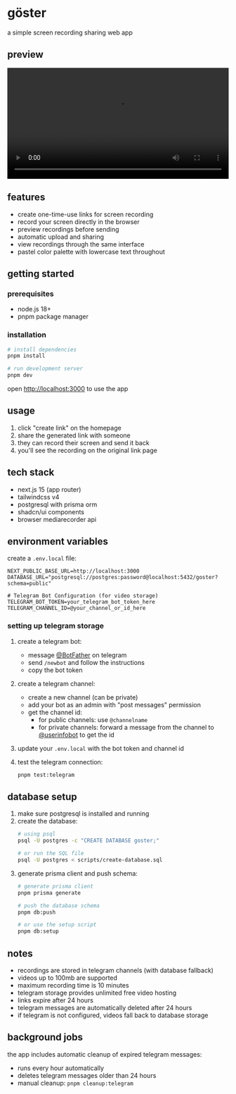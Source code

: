 # göster

a simple screen recording sharing web app

## preview

<video src="https://github.com/byigitt/goster/raw/refs/heads/main/images/goster-demo.mp4" width="100%" controls>
  <a href="https://github.com/byigitt/goster/raw/refs/heads/main/images/goster-demo.mp4">View Demo Video</a>
</video>

## features

- create one-time-use links for screen recording
- record your screen directly in the browser
- preview recordings before sending
- automatic upload and sharing
- view recordings through the same interface
- pastel color palette with lowercase text throughout

## getting started

### prerequisites

- node.js 18+
- pnpm package manager

### installation

```bash
# install dependencies
pnpm install

# run development server
pnpm dev
```

open [http://localhost:3000](http://localhost:3000) to use the app

## usage

1. click "create link" on the homepage
2. share the generated link with someone
3. they can record their screen and send it back
4. you'll see the recording on the original link page

## tech stack

- next.js 15 (app router)
- tailwindcss v4
- postgresql with prisma orm
- shadcn/ui components
- browser mediarecorder api

## environment variables

create a `.env.local` file:

```
NEXT_PUBLIC_BASE_URL=http://localhost:3000
DATABASE_URL="postgresql://postgres:password@localhost:5432/goster?schema=public"

# Telegram Bot Configuration (for video storage)
TELEGRAM_BOT_TOKEN=your_telegram_bot_token_here
TELEGRAM_CHANNEL_ID=@your_channel_or_id_here
```

### setting up telegram storage

1. create a telegram bot:
   - message [@BotFather](https://t.me/botfather) on telegram
   - send `/newbot` and follow the instructions
   - copy the bot token

2. create a telegram channel:
   - create a new channel (can be private)
   - add your bot as an admin with "post messages" permission
   - get the channel id:
     - for public channels: use `@channelname`
     - for private channels: forward a message from the channel to [@userinfobot](https://t.me/userinfobot) to get the id

3. update your `.env.local` with the bot token and channel id

4. test the telegram connection:
   ```bash
   pnpm test:telegram
   ```

## database setup

1. make sure postgresql is installed and running
2. create the database:
   ```bash
   # using psql
   psql -U postgres -c "CREATE DATABASE goster;"
   
   # or run the SQL file
   psql -U postgres < scripts/create-database.sql
   ```
3. generate prisma client and push schema:
   ```bash
   # generate prisma client
   pnpm prisma generate
   
   # push the database schema
   pnpm db:push
   
   # or use the setup script
   pnpm db:setup
   ```

## notes

- recordings are stored in telegram channels (with database fallback)
- videos up to 100mb are supported
- maximum recording time is 10 minutes
- telegram storage provides unlimited free video hosting
- links expire after 24 hours
- telegram messages are automatically deleted after 24 hours
- if telegram is not configured, videos fall back to database storage

## background jobs

the app includes automatic cleanup of expired telegram messages:
- runs every hour automatically
- deletes telegram messages older than 24 hours
- manual cleanup: `pnpm cleanup:telegram`